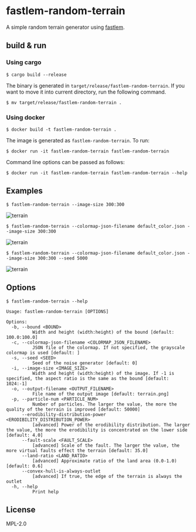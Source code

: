 # fastlem-random-terrain

A simple random terrain generator using [fastlem](https://crates.io/crates/fastlem).

## build & run

### Using cargo

```
$ cargo build --release
```

The binary is generated in `target/release/fastlem-random-terrain`. If you want to move it into current directory, run the following command.
```
$ mv target/release/fastlem-random-terrain .
```

### Using docker

```
$ docker build -t fastlem-random-terrain .
```

The image is generated as `fastlem-random-terrain`. To run:
```
$ docker run -it fastlem-random-terrain fastlem-random-terrain
```

Command line options can be passed as follows:

```
$ docker run -it fastlem-random-terrain fastlem-random-terrain --help
```

## Examples

```
$ fastlem-random-terrain --image-size 300:300
```
![terrain](https://github.com/TadaTeruki/fastlem-random-terrain/assets/69315285/d0108ec7-bed7-4dd2-8b5f-48aa4805979e)

```
$ fastlem-random-terrain --colormap-json-filename default_color.json --image-size 300:300
```
![terrain](https://github.com/TadaTeruki/fastlem-random-terrain/assets/69315285/26b82599-01e6-4a8c-80a1-0e9c936d19e4)

```
$ fastlem-random-terrain --colormap-json-filename default_color.json --image-size 300:300 --seed 5000
```
![terrain](https://github.com/TadaTeruki/fastlem-random-terrain/assets/69315285/565bb330-dd3d-4976-8c72-acf3816e499e)



## Options

```
$ fastlem-random-terrain --help
```

```
Usage: fastlem-random-terrain [OPTIONS]

Options:
  -b, --bound <BOUND>
          Width and height (width:height) of the bound [default: 100.0:100.0]
  -c, --colormap-json-filename <COLORMAP_JSON_FILENAME>
          JSON file of the colormap. If not specified, the grayscale colormap is used [default: ]
  -s, --seed <SEED>
          Seed of the noise generator [default: 0]
  -i, --image-size <IMAGE_SIZE>
          Width and height (width:height) of the image. If -1 is specified, the aspect ratio is the same as the bound [default: 1024:-1]
  -o, --output-filename <OUTPUT_FILENAME>
          File name of the output image [default: terrain.png]
  -p, --particle-num <PARTICLE_NUM>
          Number of particles. The larger the value, the more the quality of the terrain is improved [default: 50000]
      --erodibility-distribution-power <ERODIBILITY_DISTRIBUTION_POWER>
          [advanced] Power of the erodibility distribution. The larger the value, the more the erodibility is concentrated on the lower side [default: 4.0]
      --fault-scale <FAULT_SCALE>
          [advanced] Scale of the fault. The larger the value, the more virtual faults effect the terrain [default: 35.0]
      --land-ratio <LAND_RATIO>
          [advanced] Approximate ratio of the land area (0.0-1.0) [default: 0.6]
      --convex-hull-is-always-outlet
          [advanced] If true, the edge of the terrain is always the outlet
  -h, --help
          Print help
```

## License

MPL-2.0
